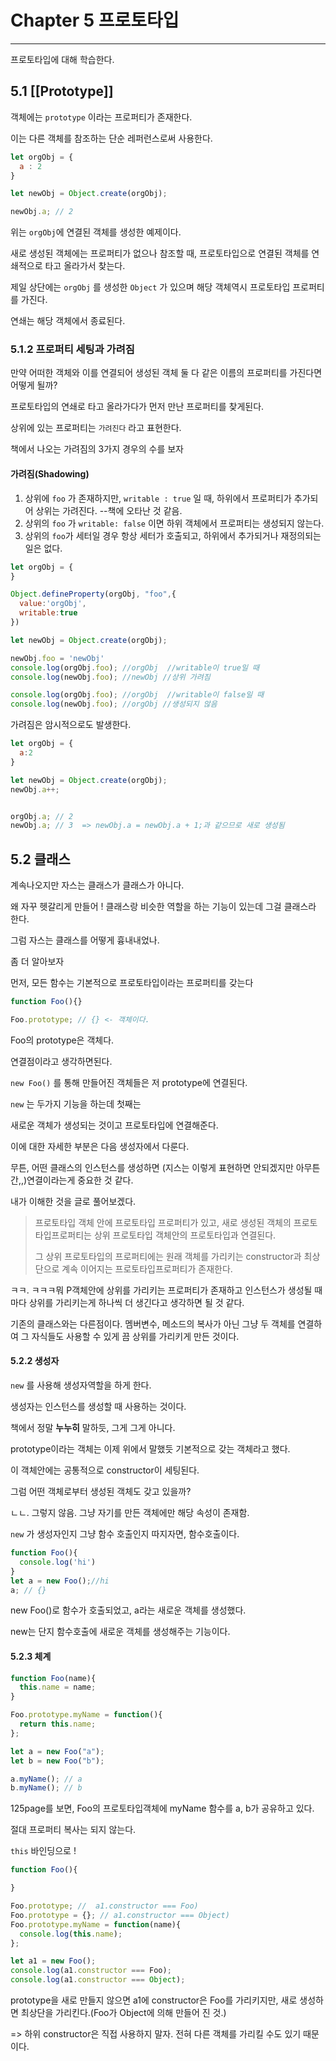 # Chapter 5 프로토타입

---

프로토타입에 대해 학습한다.



## 5.1 [[Prototype]]

객체에는 `prototype` 이라는 프로퍼티가 존재한다.

이는 다른 객체를 참조하는 단순 레퍼런스로써 사용한다.



```js
let orgObj = {
  a : 2
}

let newObj = Object.create(orgObj);

newObj.a; // 2
```

위는 `orgObj`에 연결된 객체를 생성한 예제이다.

새로 생성된 객체에는 프로퍼티가 없으나 참조할 때, 프로토타입으로 연결된 객체를 연쇄적으로 타고 올라가서 찾는다.

제일 상단에는 `orgObj` 를 생성한 `Object` 가 있으며 해당 객체역시 프로토타입 프로퍼티를 가진다.

연쇄는 해당 객체에서 종료된다.



### 5.1.2 프로퍼티 세팅과 가려짐

만약 어떠한 객체와 이를 연결되어 생성된 객체 둘 다 같은 이름의 프로퍼티를 가진다면 어떻게 될까?

프로토타입의 연쇄로 타고 올라가다가 먼저 만난 프로퍼티를 찾게된다.

상위에 있는 프로퍼티는 `가려진다` 라고 표현한다.



책에서 나오는 가려짐의 3가지 경우의 수를 보자



#### 가려짐(Shadowing)

1. 상위에 `foo` 가 존재하지만, `writable : true` 일 때, 하위에서 프로퍼티가 추가되어 상위는 가려진다. --책에 오타난 것 같음.
2. 상위의 `foo` 가 `writable: false` 이면 하위 객체에서 프로퍼티는 생성되지 않는다.
3. 상위의 `foo`가 세터일 경우 항상 세터가 호출되고, 하위에서 추가되거나 재정의되는 일은 없다.

```js
let orgObj = {
}

Object.defineProperty(orgObj, "foo",{
  value:'orgObj',
  writable:true
})

let newObj = Object.create(orgObj);

newObj.foo = 'newObj'
console.log(orgObj.foo); //orgObj  //writable이 true일 때
console.log(newObj.foo); //newObj //상위 가려짐

console.log(orgObj.foo); //orgObj  //writable이 false일 때
console.log(newObj.foo); //orgObj //생성되지 않음
```





가려짐은 암시적으로도 발생한다.

```js
let orgObj = {
  a:2
}

let newObj = Object.create(orgObj);
newObj.a++;


orgObj.a; // 2
newObj.a; // 3  => newObj.a = newObj.a + 1;과 같으므로 새로 생성됨
```





## 5.2 클래스

계속나오지만 자스는 클래스가 클래스가 아니다.

왜 자꾸 헷갈리게 만들어 ! 클래스랑 비슷한 역할을 하는 기능이 있는데 그걸 클래스라 한다.

그럼 자스는 클래스를 어떻게 흉내내었나.

좀 더 알아보자



먼저, 모든 함수는 기본적으로 프로토타입이라는 프로퍼티를 갖는다

```js
function Foo(){}

Foo.prototype; // {} <- 객체이다.
```

Foo의 prototype은 객체다.

연결점이라고 생각하면된다.

`new Foo()` 를 통해 만들어진 객체들은 저 prototype에 연결된다.



`new` 는 두가지 기능을 하는데 첫째는

새로운 객체가 생성되는 것이고 프로토타입에 연결해준다.

이에 대한 자세한 부분은 다음 생성자에서 다룬다.



무튼, 어떤 클래스의 인스턴스를 생성하면 (지스는 이렇게 표현하면 안되겠지만 아무튼간,,)연결이라는게 중요한 것 같다.

내가 이해한 것을 글로 풀어보겠다.



> 프로토타입 객체 안에 프로토타입 프로퍼티가 있고, 새로 생성된 객체의 프로토타입프로퍼티는  상위 프로토타입 객체안의 프로토타입과 연결된다.
>
> 그 상위 프로토타입의 프로퍼티에는 원래 객체를 가리키는 constructor과 최상단으로 계속 이어지는 프로토타입프로퍼티가 존재한다.

ㅋㅋ. ㅋㅋㅋ뭐 P객체안에 상위를 가리키는 프로퍼티가 존재하고 인스턴스가 생성될 때마다 상위를 가리키는게 하나씩 더 생긴다고 생각하면 될 것 같다.

기존의 클래스와는 다른점이다. 멤버변수, 메소드의 복사가 아닌 그냥 두 객체를 연결하여 그 자식들도 사용할 수 있게 끔 상위를 가리키게 만든 것이다.



#### 5.2.2 생성자

`new` 를 사용해 생성자역할을 하게 한다.

생성자는 인스턴스를 생성할 때 사용하는 것이다.

책에서 정말 **누누히** 말하듯, 그게 그게 아니다.



prototype이라는 객체는 이제 위에서 말했듯 기본적으로 갖는 객체라고 했다.

이 객체안에는 공통적으로 constructor이 세팅된다.

그럼 어떤 객체로부터 생성된 객체도 갖고 있을까?

ㄴㄴ. 그렇지 않음. 그냥 자기를 만든 객체에만 해당 속성이 존재함.



`new` 가 생성자인지 그냥 함수 호출인지 따지자면, 함수호출이다.

```js
function Foo(){
  console.log('hi')
}
let a = new Foo();//hi
a; // {}
```

new Foo()로 함수가 호출되었고, a라는 새로운 객체를 생성했다.

new는 단지 함수호출에 새로운 객체를 생성해주는 기능이다.



#### 5.2.3 체계

```js
function Foo(name){
  this.name = name;
}

Foo.prototype.myName = function(){
  return this.name;
};

let a = new Foo("a");
let b = new Foo("b");

a.myName(); // a
b.myName(); // b

```

125page를 보면, Foo의 프로토타입객체에 myName 함수를 a, b가 공유하고 있다.

절대 프로퍼티 복사는 되지 않는다.

`this` 바인딩으로 !



```js
function Foo(){

}

Foo.prototype; //  a1.constructor === Foo)
Foo.prototype = {}; // a1.constructor === Object)
Foo.prototype.myName = function(name){
  console.log(this.name);  
};

let a1 = new Foo();
console.log(a1.constructor === Foo);
console.log(a1.constructor === Object);

```

prototype을 새로 만들지 않으면 a1에 constructor은 Foo를 가리키지만, 새로 생성하면 최상단을 가리킨다.(Foo가 Object에 의해 만들어 진 것.)

=> 하위 constructor은 직접 사용하지 말자. 전혀 다른 객체를 가리킬 수도 있기 때문이다.